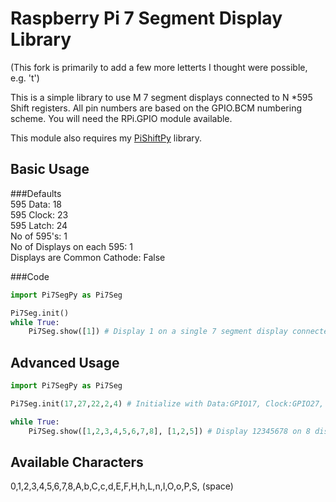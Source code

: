 Raspberry Pi 7 Segment Display Library
======================================

(This fork is primarily to add a few more letterts I thought were possible, e.g. 't')

This is a simple library to use M 7 segment displays connected to N *595 Shift registers.
All pin numbers are based on the GPIO.BCM numbering scheme.
You will need the RPi.GPIO module available.

This module also requires my [PiShiftPy](http://github.com/shrikantpatnaik/PiShiftPy) library.

Basic Usage
-----------
###Defaults  
595 Data: 18  
595 Clock: 23  
595 Latch: 24  
No of 595's: 1  
No of Displays on each 595: 1  
Displays are Common Cathode: False

###Code
```python
import Pi7SegPy as Pi7Seg

Pi7Seg.init()
while True:
    Pi7Seg.show([1]) # Display 1 on a single 7 segment display connected to 1 Shift register
```

Advanced Usage
---------------

```python
import Pi7SegPy as Pi7Seg

Pi7Seg.init(17,27,22,2,4) # Initialize with Data:GPIO17, Clock:GPIO27, Latch:GPIO22, with 2 shift registers and 4 7 segment displays on each register

while True:
    Pi7Seg.show([1,2,3,4,5,6,7,8], [1,2,5]) # Display 12345678 on 8 displays connected to 2 registers with dots enabled on the 1st, 2nd and 5th Digit
```

Available Characters
---------------------
0,1,2,3,4,5,6,7,8,A,b,C,c,d,E,F,H,h,L,n,I,O,o,P,S, (space)



